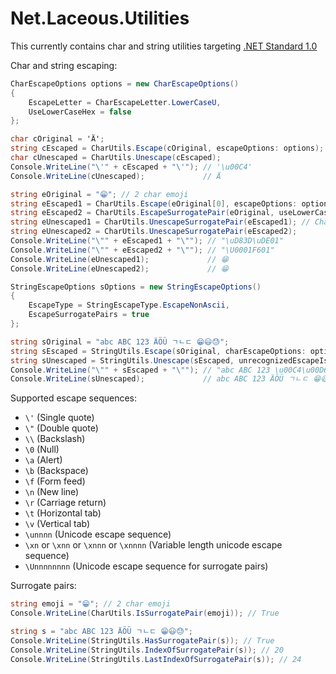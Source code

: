 # Net.Laceous.Utilities

This currently contains char and string utilities targeting [.NET Standard 1.0](https://docs.microsoft.com/en-us/dotnet/standard/net-standard)

Char and string escaping:

```c#
CharEscapeOptions options = new CharEscapeOptions()
{
    EscapeLetter = CharEscapeLetter.LowerCaseU,
    UseLowerCaseHex = false
};

char cOriginal = 'Ä';
string cEscaped = CharUtils.Escape(cOriginal, escapeOptions: options);
char cUnescaped = CharUtils.Unescape(cEscaped);
Console.WriteLine("\'" + cEscaped + "\'"); // '\u00C4'
Console.WriteLine(cUnescaped);             // Ä

string eOriginal = "😁"; // 2 char emoji
string eEscaped1 = CharUtils.Escape(eOriginal[0], escapeOptions: options) + CharUtils.Escape(eOriginal[1], escapeOptions: options);
string eEscaped2 = CharUtils.EscapeSurrogatePair(eOriginal, useLowerCaseHex: options.UseLowerCaseHex);
string eUnescaped1 = CharUtils.UnescapeSurrogatePair(eEscaped1); // CharUtils.Unescape(eEscaped1.substring(0, 6)) + CharUtils.Unescape(eEscaped1.substring(6))
string eUnescaped2 = CharUtils.UnescapeSurrogatePair(eEscaped2);
Console.WriteLine("\"" + eEscaped1 + "\""); // "\uD83D\uDE01"
Console.WriteLine("\"" + eEscaped2 + "\""); // "\U0001F601"
Console.WriteLine(eUnescaped1);             // 😁
Console.WriteLine(eUnescaped2);             // 😁

StringEscapeOptions sOptions = new StringEscapeOptions()
{
    EscapeType = StringEscapeType.EscapeNonAscii,
    EscapeSurrogatePairs = true
};

string sOriginal = "abc ABC 123 ÄÖÜ ㄱㄴㄷ 😁😃😓";
string sEscaped = StringUtils.Escape(sOriginal, charEscapeOptions: options, stringEscapeOptions: sOptions);
string sUnescaped = StringUtils.Unescape(sEscaped, unrecognizedEscapeIsVerbatim: false);
Console.WriteLine("\"" + sEscaped + "\""); // "abc ABC 123 \u00C4\u00D6\u00DC \u3131\u3134\u3137 \U0001F601\U0001F603\U0001F613"
Console.WriteLine(sUnescaped);             // abc ABC 123 ÄÖÜ ㄱㄴㄷ 😁😃😓
```

Supported escape sequences:
* `\'` (Single quote)
* `\"` (Double quote)
* `\\` (Backslash)
* `\0` (Null)
* `\a` (Alert)
* `\b` (Backspace)
* `\f` (Form feed)
* `\n` (New line)
* `\r` (Carriage return)
* `\t` (Horizontal tab)
* `\v` (Vertical tab)
* `\unnnn` (Unicode escape sequence)
* `\xn` or `\xnn` or `\xnnn` or `\xnnnn` (Variable length unicode escape sequence)
* `\Unnnnnnnn` (Unicode escape sequence for surrogate pairs)

Surrogate pairs:

```c#
string emoji = "😁"; // 2 char emoji
Console.WriteLine(CharUtils.IsSurrogatePair(emoji)); // True

string s = "abc ABC 123 ÄÖÜ ㄱㄴㄷ 😁😃😓";
Console.WriteLine(StringUtils.HasSurrogatePair(s)); // True
Console.WriteLine(StringUtils.IndexOfSurrogatePair(s)); // 20
Console.WriteLine(StringUtils.LastIndexOfSurrogatePair(s)); // 24
```
